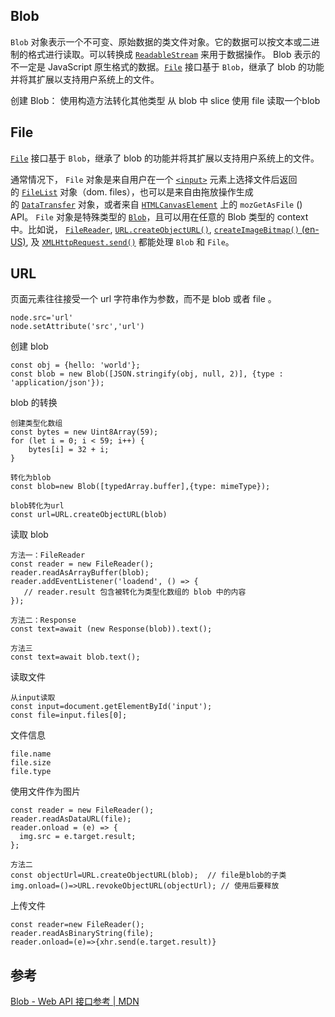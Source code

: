 ## Blob
`Blob` 对象表示一个不可变、原始数据的类文件对象。它的数据可以按文本或二进制的格式进行读取。可以转换成 [`ReadableStream`](https://developer.mozilla.org/zh-CN/docs/Web/API/ReadableStream) 来用于数据操作。
Blob 表示的不一定是 JavaScript 原生格式的数据。[`File`](https://developer.mozilla.org/zh-CN/docs/Web/API/File) 接口基于 `Blob`，继承了 blob 的功能并将其扩展以支持用户系统上的文件。

创建 Blob：
使用构造方法转化其他类型
从 blob 中 slice
使用 file 读取一个blob

## File
[`File`](https://developer.mozilla.org/zh-CN/docs/Web/API/File) 接口基于 `Blob`，继承了 blob 的功能并将其扩展以支持用户系统上的文件。

通常情况下， `File` 对象是来自用户在一个 [`<input>`](https://developer.mozilla.org/zh-CN/docs/Web/HTML/Element/input) 元素上选择文件后返回的 [`FileList`](https://developer.mozilla.org/zh-CN/docs/Web/API/FileList) 对象（dom. files），也可以是来自由拖放操作生成的 [`DataTransfer`](https://developer.mozilla.org/zh-CN/docs/Web/API/DataTransfer) 对象，或者来自 [`HTMLCanvasElement`](https://developer.mozilla.org/zh-CN/docs/Web/API/HTMLCanvasElement) 上的 `mozGetAsFile` () API。
`File` 对象是特殊类型的 [`Blob`](https://developer.mozilla.org/zh-CN/docs/Web/API/Blob)，且可以用在任意的 Blob 类型的 context 中。比如说， [`FileReader`](https://developer.mozilla.org/zh-CN/docs/Web/API/FileReader), [`URL.createObjectURL()`](https://developer.mozilla.org/zh-CN/docs/Web/API/URL/createObjectURL), [`createImageBitmap()` (en-US)]( https://developer.mozilla.org/en-US/docs/Web/API/createImageBitmap "Currently only available in English (US)"), 及 [`XMLHttpRequest.send()`]( https://developer.mozilla.org/zh-CN/docs/Web/API/XMLHttpRequest#send ()) 都能处理 `Blob` 和 `File`。

## URL
页面元素往往接受一个 url 字符串作为参数，而不是 blob 或者 file 。
```
node.src='url'
node.setAttribute('src','url')
```

创建 blob
```
const obj = {hello: 'world'};
const blob = new Blob([JSON.stringify(obj, null, 2)], {type : 'application/json'});
```

blob 的转换
```
创建类型化数组
const bytes = new Uint8Array(59);
for (let i = 0; i < 59; i++) {
	bytes[i] = 32 + i;
}

转化为blob
const blob=new Blob([typedArray.buffer],{type: mimeType});

blob转化为url
const url=URL.createObjectURL(blob)
```

读取 blob
```
方法一：FileReader
const reader = new FileReader();
reader.readAsArrayBuffer(blob);
reader.addEventListener('loadend', () => {
   // reader.result 包含被转化为类型化数组的 blob 中的内容
});

方法二：Response
const text=await (new Response(blob)).text();

方法三
const text=await blob.text();
```

读取文件
```
从input读取
const input=document.getElementById('input');
const file=input.files[0];
```

文件信息
```
file.name
file.size
file.type
```

使用文件作为图片
```
const reader = new FileReader();
reader.readAsDataURL(file);
reader.onload = (e) => {
  img.src = e.target.result;
};

方法二
const objectUrl=URL.createObjectURL(blob);  // file是blob的子类
img.onload=()=>URL.revokeObjectURL(objectUrl); // 使用后要释放
```

上传文件
```
const reader=new FileReader();
reader.readAsBinaryString(file);
reader.onload=(e)=>{xhr.send(e.target.result)}
```

## 参考
[Blob - Web API 接口参考 | MDN](https://developer.mozilla.org/zh-CN/docs/Web/API/Blob)